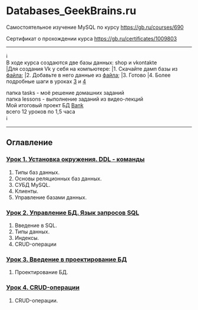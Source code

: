 # Databases_GeekBrains.ru
Самостоятельное изучение MySQL по курсу https://gb.ru/courses/690

Сертификат о прохождении курса https://gb.ru/certificates/1009803

_________
:information_source:             
В ходе курса создаются две базы данных: shop и vkontakte       
|Для создания Vk у себя на компьютере: 
|1. Скачайте дамп базы из [файла]();
|2. Добавьте в него данные из [файла]();
|3. Готово
|4. Более подробные шаги в уроках [3]() и [4]()    
    
папка tasks - моё решение домашних заданий            
папка lessons - выполнение заданий из видео-лекций          
Moй итоговый проект БД [Bank]()          
всего 12 уроков по 1,5 часа          
:information_source:                
_________

## Оглавление

### [Урок 1. Установка окружения. DDL - команды](https://github.com/kornilovaap/Databases_GeekBrains.ru/tree/master/lesson_1)
1. Типы баз данных.     
2. Основы реляционных баз данных.     
3. СУБД MySQL.    
4. Клиенты.    
5. Управление базами данных.       
    
### [Урок 2. Управление БД. Язык запросов SQL](https://github.com/kornilovaap/Databases_GeekBrains.ru/tree/master/lesson_2)    
1. Введение в SQL.     
2. Типы данных.     
3. Индексы.     
4. CRUD-операции     
    
### [Урок 3. Введение в проектирование БД](https://github.com/kornilovaap/Databases_GeekBrains.ru/tree/master/lesson_3)     
1. Проектирование БД.    
    
### [Урок 4. CRUD-операции](https://github.com/kornilovaap/Databases_GeekBrains.ru/tree/master/lesson_4)    
1. CRUD-операции.    

